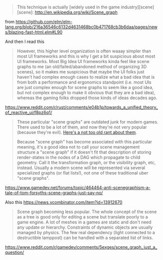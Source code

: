 >This technique is actually [widely used in the game industry][scene]
>[scene]: http://en.wikipedia.org/wiki/Scene_graph

from https://github.com/elm/elm-lang.org/blob/216a36546c6132d4631468bc0b471768cb3b6daa/pages/news/blazing-fast-html.elm#L90

And then I read this

>However, this higher level organization is often waaay simpler than most UI frameworks and this is why I get a bit suspicious about most UI frameworks. Most Big Idea UI frameworks kinda feel like scene graphs to me (an old/failed/abandoned method of organizing 3D scenes), so it makes me suspicious that maybe the UI folks just haven't had complex enough cases to realize what a bad idea that is from both a performance and ergonomics standpoint (i.e. most UIs are just complex enough for scene graphs to seem like a good idea, but not complex enough to make it obvious that they are a bad idea), whereas the gaming folks dropped those kinds of ideas decades ago.

https://www.reddit.com/r/rust/comments/e04b1p/towards_a_unified_theory_of_reactive_ui/f8pz6q1/

>These particular "scene graphs" are outdated junk for modern games. There used to be a lot of them, and now they're not very popular (because they're evil). [Here's a not too old rant about them](https://tomforsyth1000.github.io/blog.wiki.html#%5B%5BScene%20Graphs%20-%20just%20say%20no%5D%5D).
>
>Because "scene graph" has become associated with this particular meaning, it's a good idea not to call your scene management structure a "scene graph" if it doesn't fit that description of storing render-states in the nodes of a DAG which propagate to child geometry.
Call it the transformation graph, or the visibility graph, etc, instead. Usually a modern scene will be represented via several specialized graphs (or flat lists!), not one of these traditional uber "scene graphs".

https://www.gamedev.net/forums/topic/464464-anti-scenegraphism-a-tale-of-tom-forsyths-scene-graphs-just-say-no/

Also this https://news.ycombinator.com/item?id=13912670

>Scene graph becoming less popular. The whole concept of the scene as a tree is good only for editing a scene but translate poorly to a game engine. A lot of meshes in a games are static and don't need any update or hierarchy. Constraints of dynamic objects are usually managed by physics. The few real dependency (light connected to a destructible lamppost) can be handled with a separated list of links.

https://www.reddit.com/r/gamedev/comments/5exges/scene_graph_just_a_question/

